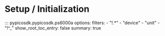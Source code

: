 <!-- Copyright (C) 2025-2025 Pico Technology Ltd. See LICENSE file for terms. -->
# Setup / Initialization

::: pypicosdk.pypicosdk.ps6000a
    options:
        filters:
        - "!.*"
        - "device"
        - "unit"
        - "!^_"
        show_root_toc_entry: false
        summary: true